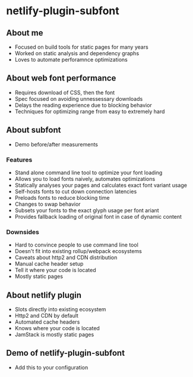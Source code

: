 # netlify-plugin-subfont

## About me

- Focused on build tools for static pages for many years
- Worked on static analysis and dependency graphs
- Loves to automate perforamnce optimizations

## About web font performance

- Requires download of CSS, then the font
- Spec focused on avoiding unnessessary downloads
- Delays the reading experience due to blocking behavior
- Techniques for optimizing range from easy to extremely hard

## About subfont

- Demo before/after measurements

### Features
- Stand alone command line tool to optimize your font loading
- Allows you to load fonts naively, automates optimizations
- Statically analyses your pages and calculates exact font variant usage
- Self-hosts fonts to cut down connection latencies
- Preloads fonts to reduce blocking time
- Changes to swap behavior
- Subsets your fonts to the exact glyph usage per font ariant
- Provides fallback loading of original font in case of dynamic content

### Downsides
- Hard to convince people to use command line tool
- Doesn't fit into existing rollup/webpack ecosystems
- Caveats about http2 and CDN distribution
- Manual cache header setup
- Tell it where your code is located
- Mostly static pages

## About netlify plugin
- Slots directly into existing ecosystem
- Http2 and CDN by default
- Automated cache headers
- Knows where your code is located
- JamStack is mostly static pages

## Demo of netlify-plugin-subfont
- Add this to your configuration
